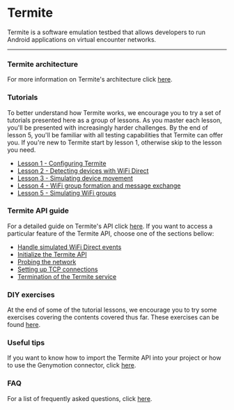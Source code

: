 # Termite
Termite is a software emulation testbed that allows developers to run Android applications on virtual encounter networks.

***

### Termite architecture
For more information on Termite's architecture click [here](https://etraudonun.github.io/termite/wiki-docs/Termite-Architecture.html).

### Tutorials
To better understand how Termite works, we encourage you to try a set of tutorials presented here as a group of lessons.
As you master each lesson, you'll be presented with increasingly harder challenges.
By the end of lesson 5, you'll be familiar with all testing capabilities that Termite can offer you.
If you're new to Termite start by lesson 1, otherwise skip to the lesson you need.

- [Lesson 1 - Configuring Termite](https://etraudonun.github.io/termite/wiki-docs/Termite-Configuration.html)
- [Lesson 2 - Detecting devices with WiFi Direct](https://etraudonun.github.io/termite/wiki-docs/Device-Detection.html)
- [Lesson 3 - Simulating device movement](https://etraudonun.github.io/termite/wiki-docs/Simulating-Movement.html)
- [Lesson 4 - WiFi group formation and message exchange](https://etraudonun.github.io/termite/wiki-docs/WiFi-Groups-&-Messages.html)
- [Lesson 5 - Simulating WiFi groups](https://etraudonun.github.io/termite/wiki-docs/Simulating-Groups.html)

### Termite API guide
For a detailed guide on Termite's API click [here](https://etraudonun.github.io/termite/wiki-docs/Termite-API-Guide.html). If you want to access a particular feature of the Termite API, choose one of the sections bellow:

- [Handle simulated WiFi Direct events](https://etraudonun.github.io/termite/wiki-docs/Simulated-WiFi-Events.html)
- [Initialize the Termite API](https://etraudonun.github.io/termite/wiki-docs/Initialize-API.html)
- [Probing the network](https://etraudonun.github.io/termite/wiki-docs/Network-Probing.html)
- [Setting up TCP connections](https://etraudonun.github.io/termite/wiki-docs/Setup-TCP-Connections.html)
- [Termination of the Termite service](https://etraudonun.github.io/termite/wiki-docs/Service-Termination.html)

### DIY exercises
At the end of some of the tutorial lessons, we encourage you to try some exercises covering the contents covered thus far. These exercises can be found [here](https://etraudonun.github.io/termite/wiki-docs/DIY.html).

### Useful tips
If you want to know how to import the Termite API into your project or how to use the Genymotion connector, click [here](https://etraudonun.github.io/termite/wiki-docs/Useful-Tips.html).

### FAQ
For a list of frequently asked questions, click [here](https://etraudonun.github.io/termite/wiki-docs/FAQ.html).
